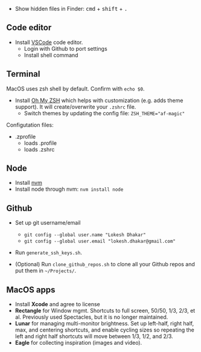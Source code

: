 - Show hidden files in Finder: <kbd>cmd</kbd> + <kbd>shift</kbd> + <kbd>.</kbd>

## Code editor
- Install [VSCode](https://code.visualstudio.com/) code editor.
  - Login with Github to port settings
  - Install shell command

## Terminal
MacOS uses zsh shell by default. Confirm with `echo $0`.

- Install [Oh My ZSH](https://ohmyz.sh/) which helps with customization (e.g. adds theme support). It will create/overwrite your `.zshrc` file.
  - Switch themes by updating the config file: `ZSH_THEME="af-magic"`

Configutation files:
- .zprofile
  - loads .profile
  - loads .zshrc

## Node
- Install [nvm](https://github.com/nvm-sh/nvm)
- Install node through nvm: `nvm install node`

## Github
- Set up git username/email
  - `git config --global user.name "Lokesh Dhakar"`
  - `git config --global user.email "lokesh.dhakar@gmail.com"`

- Run `generate_ssh_keys.sh`.
- (Optional) Run `clone_github_repos.sh` to clone all your Github repos and put them in `~/Projects/`.

## MacOS apps
- Install **Xcode** and agree to license
- **Rectangle** for Window mgmt. Shortcuts to full screen, 50/50, 1/3, 2/3, et al. Previously used Spectacles, but it is no longer maintained.
- **Lunar** for managing multi-monitor brightness. Set up left-half, right half, max, and centering shortcuts, and enable cycling sizes so repeating the left and right half shortcuts will move between 1/3, 1/2, and 2/3.
- **Eagle** for collecting inspiration (images and video).
